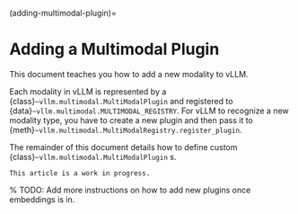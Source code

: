 (adding-multimodal-plugin)=

# Adding a Multimodal Plugin

This document teaches you how to add a new modality to vLLM.

Each modality in vLLM is represented by a {class}`~vllm.multimodal.MultiModalPlugin` and registered to {data}`~vllm.multimodal.MULTIMODAL_REGISTRY`.
For vLLM to recognize a new modality type, you have to create a new plugin and then pass it to {meth}`~vllm.multimodal.MultiModalRegistry.register_plugin`.

The remainder of this document details how to define custom {class}`~vllm.multimodal.MultiModalPlugin` s.

```{note}
This article is a work in progress.
```

% TODO: Add more instructions on how to add new plugins once embeddings is in.
